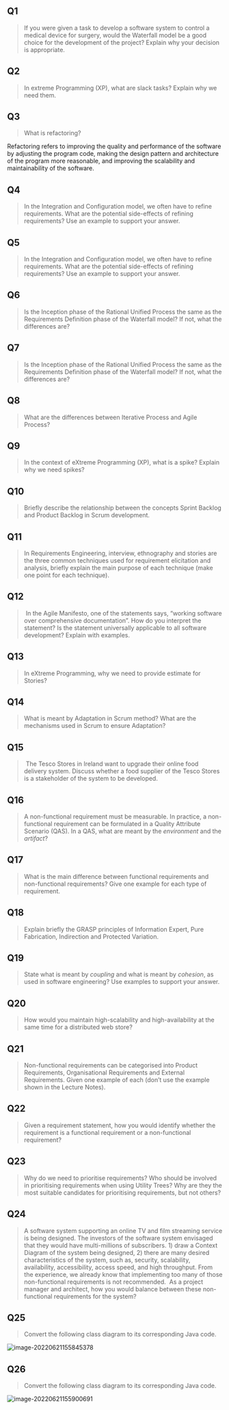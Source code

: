 ## Q1

> If you were given a task to develop a software system to control a medical device for surgery, would the Waterfall model be a good choice for the development of the project? Explain why your decision is appropriate.

## Q2

> In extreme Programming (XP), what are slack tasks? Explain why we need them.


## Q3

> What is refactoring?

Refactoring refers to improving the quality and performance of the software by adjusting the program code, making the design pattern and architecture of the program more reasonable, and improving the scalability and maintainability of the software.


## Q4

> In the Integration and Configuration model, we often have to refine requirements. What are the potential side-effects of refining requirements? Use an example to support your answer.


## Q5

> In the Integration and Configuration model, we often have to refine requirements. What are the potential side-effects of refining requirements? Use an example to support your answer.


## Q6

> Is the Inception phase of the Rational Unified Process the same as the Requirements Definition phase of the Waterfall model? If not, what the differences are?


## Q7

> Is the Inception phase of the Rational Unified Process the same as the Requirements Definition phase of the Waterfall model? If not, what the differences are?


## Q8

> What are the differences between Iterative Process and Agile Process?


## Q9

> In the context of eXtreme Programming (XP), what is a spike? Explain why we need spikes?


## Q10

> Briefly describe the relationship between the concepts Sprint Backlog and Product Backlog in Scrum development.


## Q11

> In Requirements Engineering, interview, ethnography and stories are the three common techniques used for requirement elicitation and analysis, briefly explain the main purpose of each technique (make one point for each technique).


## Q12

>  In the Agile Manifesto, one of the statements says, “working software over comprehensive documentation”. How do you interpret the statement? Is the statement universally applicable to all software development? Explain with examples.


## Q13

> In eXtreme Programming, why we need to provide estimate for Stories?


## Q14

> What is meant by Adaptation in Scrum method? What are the mechanisms used in Scrum to ensure Adaptation?


## Q15

>  The Tesco Stores in Ireland want to upgrade their online food delivery system. Discuss whether a food supplier of the Tesco Stores is a stakeholder of the system to be developed.


## Q16

> A non-functional requirement must be measurable. In practice, a non-functional requirement can be formulated in a Quality Attribute Scenario (QAS). In a QAS, what are meant by the _environment_ and the _artifact_?


## Q17

> What is the main difference between functional requirements and non-functional requirements? Give one example for each type of requirement.


## Q18

> Explain briefly the GRASP principles of Information Expert, Pure Fabrication, Indirection and Protected Variation.


## Q19

> State what is meant by _coupling_ and what is meant by _cohesion_, as used in software engineering? Use examples to support your answer.


## Q20

> How would you maintain high-scalability and high-availability at the same time for a distributed web store?


## Q21

> Non-functional requirements can be categorised into Product Requirements, Organisational Requirements and External Requirements. Given one example of each (don’t use the example shown in the Lecture Notes).


## Q22

> Given a requirement statement, how you would identify whether the requirement is a functional requirement or a non-functional requirement?


## Q23

> Why do we need to prioritise requirements? Who should be involved in prioritising requirements when using Utility Trees? Why are they the most suitable candidates for prioritising requirements, but not others?


## Q24

> A software system supporting an online TV and film streaming service is being designed. The investors of the software system envisaged that they would have multi-millions of subscribers. 1) draw a Context Diagram of the system being designed, 2) there are many desired characteristics of the system, such as, security, scalability, availability, accessibility, access speed, and high throughput. From the experience, we already know that implementing too many of those non-functional requirements is not recommended.  As a project manager and architect, how you would balance between these non-functional requirements for the system?


## Q25

> Convert the following class diagram to its corresponding Java code.

![image-20220621155845378](https://raw.githubusercontent.com/Anxiu0101/PicgoImg/master/202206211558547.png)


## Q26

> Convert the following class diagram to its corresponding Java code.

![image-20220621155900691](https://raw.githubusercontent.com/Anxiu0101/PicgoImg/master/202206211559741.png)
